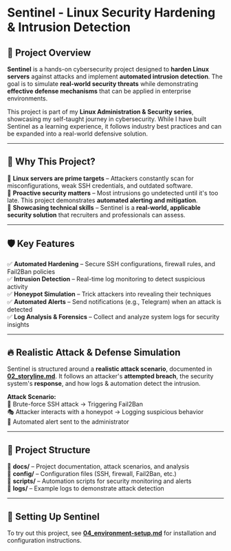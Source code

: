 # Sentinel - Linux Security Hardening & Intrusion Detection  

## 📌 Project Overview  

**Sentinel** is a hands-on cybersecurity project designed to **harden Linux servers** against attacks and implement **automated intrusion detection**. The goal is to simulate **real-world security threats** while demonstrating **effective defense mechanisms** that can be applied in enterprise environments.  

This project is part of my **Linux Administration & Security series**, showcasing my self-taught journey in cybersecurity. While I have built Sentinel as a learning experience, it follows industry best practices and can be expanded into a real-world defensive solution.  

---

## 🚀 Why This Project?  

🔹 **Linux servers are prime targets** – Attackers constantly scan for misconfigurations, weak SSH credentials, and outdated software.  
🔹 **Proactive security matters** – Most intrusions go undetected until it's too late. This project demonstrates **automated alerting and mitigation**.  
🔹 **Showcasing technical skills** – Sentinel is a **real-world, applicable security solution** that recruiters and professionals can assess.  

---

## 🛡️ Key Features  

✅ **Automated Hardening** – Secure SSH configurations, firewall rules, and Fail2Ban policies  
✅ **Intrusion Detection** – Real-time log monitoring to detect suspicious activity  
✅ **Honeypot Simulation** – Trick attackers into revealing their techniques  
✅ **Automated Alerts** – Send notifications (e.g., Telegram) when an attack is detected  
✅ **Log Analysis & Forensics** – Collect and analyze system logs for security insights  

---

## 🔥 Realistic Attack & Defense Simulation  

Sentinel is structured around a **realistic attack scenario**, documented in **[02_storyline.md](02_storyline.md)**. It follows an attacker's **attempted breach**, the security system's **response**, and how logs & automation detect the intrusion.  

**Attack Scenario:**  
🛑 Brute-force SSH attack → Triggering Fail2Ban  
🎭 Attacker interacts with a honeypot → Logging suspicious behavior  
🚨 Automated alert sent to the administrator  

---

## 📂 Project Structure  

📁 **docs/** – Project documentation, attack scenarios, and analysis  
📁 **config/** – Configuration files (SSH, firewall, Fail2Ban, etc.)  
📁 **scripts/** – Automation scripts for security monitoring and alerts  
📁 **logs/** – Example logs to demonstrate attack detection  

---

## 🔧 Setting Up Sentinel  

To try out this project, see **[04_environment-setup.md](04_environment-setup.md)** for installation and configuration instructions.  


